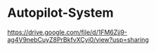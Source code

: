 # Autopilot-System
https://drive.google.com/file/d/1FM6Zjj9-ag4V9nebCuyZ8PrBkfvXCyi0/view?usp=sharing
